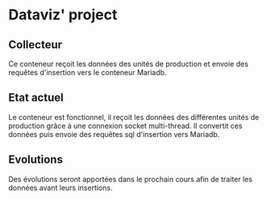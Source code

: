# Dataviz' project
## Collecteur
Ce conteneur reçoit les données des unités de production et envoie des requêtes d'insertion vers le conteneur Mariadb. 

## Etat actuel
Le conteneur est fonctionnel, il reçoit les données des différentes unités de production grâce à une connexion socket multi-thread.
Il convertit ces données puis envoie des requêtes sql d'insertion vers Mariadb.

## Evolutions
Des évolutions seront apportées dans le prochain cours afin de traiter les données avant leurs insertions.
